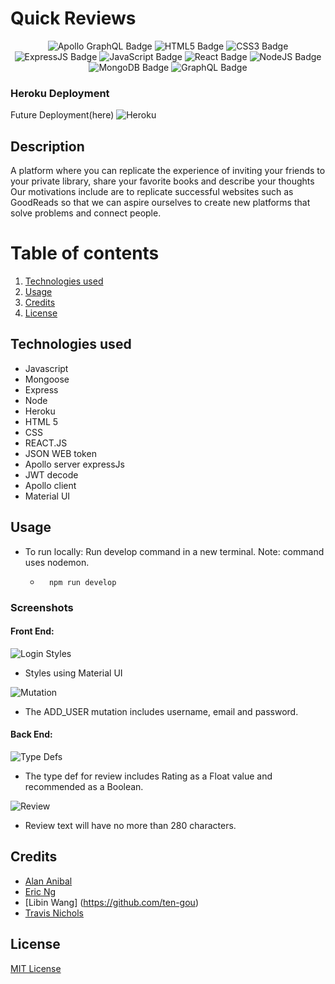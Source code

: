 # Quick Reviews 
<div align="center">
 <img src="https://img.shields.io/badge/Apollo%20GraphQL-white?style=flat&logo=ApolloGraphQL&logoColor=311C87" alt="Apollo GraphQL Badge"/>
  <img src="https://img.shields.io/badge/HTML5-E34F26?style=flat&logo=html5&logoColor=white" alt="HTML5 Badge"/>
  <img src="https://img.shields.io/badge/CSS3-1572B6?style=flat&logo=css3&logoColor=white" alt="CSS3 Badge"/>
   <img src="https://img.shields.io/badge/Express.js-white?style=flat&logo=express&logoColor=black" alt="ExpressJS Badge"/>
 <img src="https://img.shields.io/badge/JavaScript-323330?style=flat&logo=javascript&logoColor=F7DF1E" alt="JavaScript Badge"/>
 <img src="https://img.shields.io/badge/React-20232A?style=flat&logo=react&logoColor=61DAFB" alt="React Badge"/>
 <img src="https://img.shields.io/badge/Node.js-43853D?style=flat&logo=node.js&logoColor=white" alt="NodeJS Badge"/>
 <img src="https://img.shields.io/badge/MongoDB-4EA94B?style=flat&logo=mongodb&logoColor=white" alt="MongoDB Badge"/>
 <img src="https://img.shields.io/badge/GraphQL-171e26?style=flat&logo=GraphQL&logoColor=e10098" alt="GraphQL Badge"/>
</div>



### Heroku Deployment
Future Deployment(here)
![Heroku](./readMeAssets/)



## Description

A platform where you can replicate the experience of inviting your friends to your private library, share your favorite books and describe your thoughts
Our motivations include are to replicate successful websites such as GoodReads so that we can aspire ourselves to create new platforms that solve problems and connect people.

# Table of contents
1. [Technologies used](#techologies-used)
2. [Usage](#usage)
3. [Credits](#credits)
4. [License](#license)

## Technologies used
* Javascript
* Mongoose
* Express
* Node
* Heroku
* HTML 5
* CSS
* REACT.JS
* JSON WEB token
* Apollo server expressJs
* JWT decode
* Apollo client
* Material UI



## Usage

 * To run locally: Run develop command in a new terminal. Note: command uses nodemon.
    - ```
        npm run develop
        ``` 




### Screenshots
#### Front End:
![Login Styles](./readMeAssets/loginstyles.png)
* Styles using Material UI

![Mutation](./readMeAssets/mutation.png)
* The ADD_USER mutation includes username, email and password. 

#### Back End: 
![Type Defs](./readMeAssets/Typedefs.png)
* The type def for review includes Rating as a Float value and recommended as a Boolean.

![Review](./readMeAssets/reviewSchema.png)
* Review text will have no more than 280 characters.




## Credits

* [Alan Anibal](https://github.com/alananibal)
* [Eric Ng](https://github.com/EricNg314)
* [Libin Wang] (https://github.com/ten-gou)
* [Travis Nichols](https://github.com/travnichols916/)


## License
[MIT License](https://choosealicense.com/licenses/mit/)


